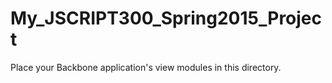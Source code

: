 # My_JSCRIPT300_Spring2015_Project

Place your Backbone application's view modules in this directory.